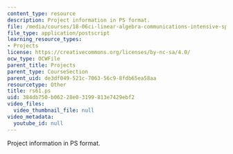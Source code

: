 ```yaml
---
content_type: resource
description: Project information in PS format.
file: /media/courses/18-06ci-linear-algebra-communications-intensive-spring-2004/384db750b06228e03199813e7429ebf2_rs61.ps
file_type: application/postscript
learning_resource_types:
- Projects
license: https://creativecommons.org/licenses/by-nc-sa/4.0/
ocw_type: OCWFile
parent_title: Projects
parent_type: CourseSection
parent_uid: de3df049-521c-7063-56c9-8fdb65ea58aa
resourcetype: Other
title: rs61.ps
uid: 384db750-b062-28e0-3199-813e7429ebf2
video_files:
  video_thumbnail_file: null
video_metadata:
  youtube_id: null
---
```

Project information in PS format.